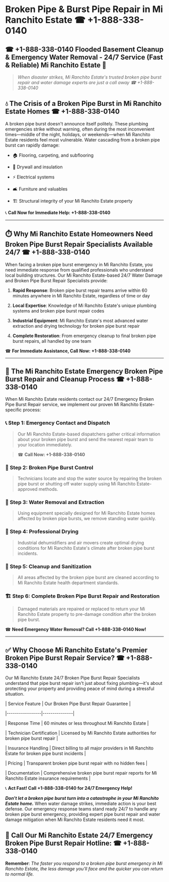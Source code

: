 # Broken Pipe & Burst Pipe Repair in Mi Ranchito Estate ☎ +1-888-338-0140  
## ☎ +1-888-338-0140 Flooded Basement Cleanup & Emergency Water Removal - 24/7 Service (Fast & Reliable) Mi Ranchito Estate 🚨  

> *When disaster strikes, Mi Ranchito Estate's trusted broken pipe burst repair and water damage experts are just a call away ☎ +1-888-338-0140*  

## 💧 The Crisis of a Broken Pipe Burst in Mi Ranchito Estate Homes ☎ +1-888-338-0140  

A broken pipe burst doesn't announce itself politely. These plumbing emergencies strike without warning, often during the most inconvenient times—middle of the night, holidays, or weekends—when Mi Ranchito Estate residents feel most vulnerable. Water cascading from a broken pipe burst can rapidly damage:  

* 🏠 Flooring, carpeting, and subflooring  
* 🧱 Drywall and insulation  
* ⚡ Electrical systems  
* 🛋️ Furniture and valuables  
* 🏗️ Structural integrity of your Mi Ranchito Estate property  

📞 **Call Now for Immediate Help: +1-888-338-0140**  

---  

## ⏱️ Why Mi Ranchito Estate Homeowners Need Broken Pipe Burst Repair Specialists Available 24/7 ☎ +1-888-338-0140  

When facing a broken pipe burst emergency in Mi Ranchito Estate, you need immediate response from qualified professionals who understand local building structures. Our Mi Ranchito Estate-based 24/7 Water Damage and Broken Pipe Burst Repair Specialists provide:  

1. **Rapid Response**: Broken pipe burst repair teams arrive within 60 minutes anywhere in Mi Ranchito Estate, regardless of time or day  
2. **Local Expertise**: Knowledge of Mi Ranchito Estate's unique plumbing systems and broken pipe burst repair codes  
3. **Industrial Equipment**: Mi Ranchito Estate's most advanced water extraction and drying technology for broken pipe burst repair  
4. **Complete Restoration**: From emergency cleanup to final broken pipe burst repairs, all handled by one team  

☎ **For Immediate Assistance, Call Now: +1-888-338-0140**  

---  

## 🔧 The Mi Ranchito Estate Emergency Broken Pipe Burst Repair and Cleanup Process ☎ +1-888-338-0140  

When Mi Ranchito Estate residents contact our 24/7 Emergency Broken Pipe Burst Repair service, we implement our proven Mi Ranchito Estate-specific process:  

### 📞 Step 1: Emergency Contact and Dispatch  
> Our Mi Ranchito Estate-based dispatchers gather critical information about your broken pipe burst and send the nearest repair team to your location immediately.  
> ☎ **Call Now: +1-888-338-0140**  

### 🚿 Step 2: Broken Pipe Burst Control  
> Technicians locate and stop the water source by repairing the broken pipe burst or shutting off water supply using Mi Ranchito Estate-approved methods.  

### 🌊 Step 3: Water Removal and Extraction  
> Using equipment specially designed for Mi Ranchito Estate homes affected by broken pipe bursts, we remove standing water quickly.  

### 💨 Step 4: Professional Drying  
> Industrial dehumidifiers and air movers create optimal drying conditions for Mi Ranchito Estate's climate after broken pipe burst incidents.  

### 🧼 Step 5: Cleanup and Sanitization  
> All areas affected by the broken pipe burst are cleaned according to Mi Ranchito Estate health department standards.  

### 🏗️ Step 6: Complete Broken Pipe Burst Repair and Restoration  
> Damaged materials are repaired or replaced to return your Mi Ranchito Estate property to pre-damage condition after the broken pipe burst.  

☎ **Need Emergency Water Removal? Call +1-888-338-0140 Now!**  

---  

## ✅ Why Choose Mi Ranchito Estate's Premier Broken Pipe Burst Repair Service? ☎ +1-888-338-0140  

Our Mi Ranchito Estate 24/7 Broken Pipe Burst Repair Specialists understand that pipe burst repair isn't just about fixing plumbing—it's about protecting your property and providing peace of mind during a stressful situation.  

| Service Feature | Our Broken Pipe Burst Repair Guarantee |  
|-----------------|---------------|  
| Response Time | 60 minutes or less throughout Mi Ranchito Estate |  
| Technician Certification | Licensed by Mi Ranchito Estate authorities for broken pipe burst repair |  
| Insurance Handling | Direct billing to all major providers in Mi Ranchito Estate for broken pipe burst incidents |  
| Pricing | Transparent broken pipe burst repair with no hidden fees |  
| Documentation | Comprehensive broken pipe burst repair reports for Mi Ranchito Estate insurance requirements |  

📞 **Act Fast! Call +1-888-338-0140 for 24/7 Emergency Help!**  

***Don't let a broken pipe burst turn into a catastrophe in your Mi Ranchito Estate home.*** When water damage strikes, immediate action is your best defense. Our emergency response teams stand ready 24/7 to handle any broken pipe burst emergency, providing expert pipe burst repair and water damage mitigation when Mi Ranchito Estate residents need it most.  

## 📱 Call Our Mi Ranchito Estate 24/7 Emergency Broken Pipe Burst Repair Hotline: ☎ +1-888-338-0140  

**Remember**: *The faster you respond to a broken pipe burst emergency in Mi Ranchito Estate, the less damage you'll face and the quicker you can return to normal life.*